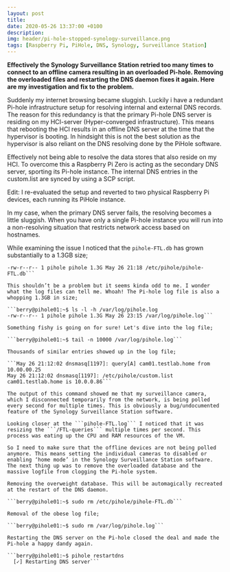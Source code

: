 ```yaml
---
layout: post
title: 
date: 2020-05-26 13:37:00 +0100
description:  
img: header/pi-hole-stopped-synology-surveillance.png
tags: [Raspberry Pi, PiHole, DNS, Synology, Surveillance Station]
---
```

__Effectively the Synology Surveillance Station retried too many times to connect to an offline camera resulting in an overloaded Pi-hole. Removing the overloaded files and restarting the DNS daemon fixes it again. Here are my investigation and fix to the problem.__

Suddenly my internet browsing became sluggish. Luckily i have a redundant Pi-hole infrastructure setup for resolving internal and external DNS records. The reason for this redundancy is that the primary Pi-hole DNS server is residing on my HCI-server (Hyper-converged infrastructure). This means that rebooting the HCI results in an offline DNS server at the time that the hypervisor is booting. In hindsight this is not the best solution as the hypervisor is also reliant on the DNS resolving done by the PiHole software. 

Effectively not being able to resolve the data stores that also reside on my HCI. To overcome this a Raspberry Pi Zero is acting as the secondary DNS server, sporting its Pi-hole instance. The internal DNS entries in the custom.list are synced by using a SCP script.

Edit: I re-evaluated the setup and reverted to two physical Raspberry Pi devices, each running its PiHole instance.

In my case, when the primary DNS server fails, the resolving becomes a little sluggish. When you have only a single Pi-hole instance you will run into a non-resolving situation that restricts network access based on hostnames.

While examining the issue I noticed that the ```pihole-FTL.db``` has grown substantially to a 1.3GB size;

```berry@pihole01:~$ ls -h -l /etc/pihole/pihole-FTL.db
-rw-r--r-- 1 pihole pihole 1.3G May 26 21:18 /etc/pihole/pihole-FTL.db```

This shouldn’t be a problem but it seems kinda odd to me. I wonder what the log files can tell me. Whoah! The Pi-hole log file is also a whopping 1.3GB in size;

```berry@pihole01:~$ ls -l -h /var/log/pihole.log
-rw-r--r-- 1 pihole pihole 1.3G May 26 23:15 /var/log/pihole.log```

Something fishy is going on for sure! Let's dive into the log file;

```berry@pihole01:~$ tail -n 10000 /var/log/pihole.log```

Thousands of similar entries showed up in the log file;

```May 26 21:12:02 dnsmasq[1197]: query[A] cam01.testlab.home from 10.00.00.25
May 26 21:12:02 dnsmasq[1197]: /etc/pihole/custom.list cam01.testlab.home is 10.0.0.86```

The output of this command showed me that my surveillance camera, which I disconnected temporarily from the network, is being polled every second for multiple times. This is obviously a bug/undocumented feature of the Synology Surveillance Station software.

Looking closer at the ```pihole-FTL.log``` I noticed that it was resizing the ```/FTL-queries``` multiple times per second. This process was eating up the CPU and RAM resources of the VM.

So I need to make sure that the offline devices are not being polled anymore. This means setting the individual cameras to disabled or enabling ‘home mode’ in the Synology Surveillance Station software. The next thing up was to remove the overloaded database and the massive logfile from clogging the Pi-hole system.

Removing the overweight database. This will be automagically recreated at the restart of the DNS daemon.

```berry@pihole01:~$ sudo rm /etc/pihole/pihole-FTL.db```

Removal of the obese log file;

```berry@pihole01:~$ sudo rm /var/log/pihole.log```

Restarting the DNS server on the Pi-hole closed the deal and made the Pi-hole a happy dandy again.

```berry@pihole01:~$ pihole restartdns
  [✓] Restarting DNS server```

